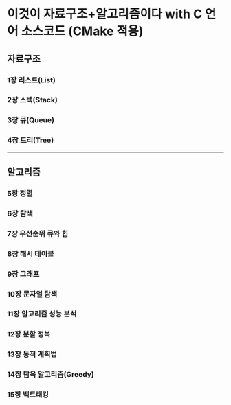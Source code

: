 # 이것이 자료구조+알고리즘이다 with C 언어 소스코드 (CMake 적용)

## 자료구조
### 1장 리스트(List)
### 2장 스택(Stack)
### 3장 큐(Queue)
### 4장 트리(Tree)
---
## 알고리즘
### 5장 정렬
### 6장 탐색
### 7장 우선순위 큐와 힙
### 8장 해시 테이블
### 9장 그래프
### 10장 문자열 탐색
### 11장 알고리즘 성능 분석
### 12장 분할 정복
### 13장 동적 계획법
### 14장 탐욕 알고리즘(Greedy)
### 15장 백트래킹

